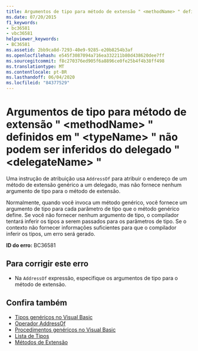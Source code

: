 ```yaml
---
title: Argumentos de tipo para método de extensão " <methodName> " definidos em " <typeName> " não podem ser inferidos do delegado " <delegateName> "
ms.date: 07/20/2015
f1_keywords:
- bc36581
- vbc36581
helpviewer_keywords:
- BC36581
ms.assetid: 2bb9ca8d-7293-40e9-9285-e20b8254b3af
ms.openlocfilehash: e545f3087094a716ea332211b80d438620dee7ff
ms.sourcegitcommit: f8c270376ed905f6a8896ce0fe25b4f4b38ff498
ms.translationtype: MT
ms.contentlocale: pt-BR
ms.lasthandoff: 06/04/2020
ms.locfileid: "84377529"
---
```

# <a name="type-arguments-for-extension-method-methodname-defined-in-typename-could-not-be-inferred-from-the-delegate-delegatename"></a>Argumentos de tipo para método de extensão " \<methodName> " definidos em " \<typeName> " não podem ser inferidos do delegado " \<delegateName> "

Uma instrução de atribuição usa `AddressOf` para atribuir o endereço de um método de extensão genérico a um delegado, mas não fornece nenhum argumento de tipo para o método de extensão.

Normalmente, quando você invoca um método genérico, você fornece um argumento de tipo para cada parâmetro de tipo que o método genérico define. Se você não fornecer nenhum argumento de tipo, o compilador tentará inferir os tipos a serem passados para os parâmetros de tipo. Se o contexto não fornecer informações suficientes para que o compilador inferir os tipos, um erro será gerado.

**ID do erro:** BC36581

## <a name="to-correct-this-error"></a>Para corrigir este erro

- Na `AddressOf` expressão, especifique os argumentos de tipo para o método de extensão.

## <a name="see-also"></a>Confira também

- [Tipos genéricos no Visual Basic](../programming-guide/language-features/data-types/generic-types.md)
- [Operador AddressOf](../language-reference/operators/addressof-operator.md)
- [Procedimentos genéricos no Visual Basic](../programming-guide/language-features/data-types/generic-procedures.md)
- [Lista de Tipos](../language-reference/statements/type-list.md)
- [Métodos de Extensão](../programming-guide/language-features/procedures/extension-methods.md)
